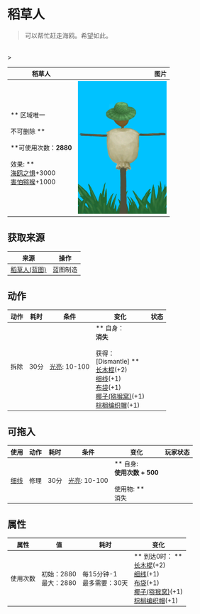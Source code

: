 # 稻草人  
> 可以帮忙赶走海鸥。希望如此。  
<br>  
>   
  
  稻草人  |   图片   
 ----  |  ----:   
 ** 区域唯一 **<br><br>** 不可删除 **<br><br>**可使用次数：**2880<br><br>** 效果: **<br>[海鸥之惧](SeagullFear.md)+3000<br>[害怕猕猴](MacaqueFear.md)+1000  |  <img decoding="async" src="Sprite/Scarecrow.png" href="a.md" style="max-width:300px;max-height:300px;">   
  
## 获取来源  
来源  |  操作  
----  |  ----  
[稻草人(蓝图)](Bp_Scarecrow.md)  |  蓝图制造  
## 动作  
动作  |  耗时  |  条件  |  变化  |  状态  
----  |  ----  |  ----  |  ----  |  ----  
拆除<br>  |  30分  |  [光亮](Light.md): 10-100  |  ** 自身：**<br>消失<br><br>** 获得： **<br>** [Dismantle] **<br>  [长木棍](StickLong.md)(+2)<br>  [细线](CordFiber.md)(+1)<br>  [布袋](Sack.md)(+1)<br>  [椰子(猕猴窝)](Coconut.md)(+1)<br>  [棕榈编织帽](HatWoven.md)(+1)<br>  |    
## 可拖入  
使用  |  动作  |  耗时  |  条件  |  变化  |  玩家状态  
----  |  ----  |  ----  |  ----  |  ----  |  ----  
[细线](CordFiber.md)  |  修理<br>  |  30分  |  [光亮](Light.md): 10-100  |  ** 自身: **<br>使用次数 + 500<br><br>** 使用物: **<br>消失  |    
## 属性   
属性  |  值  |  耗时  |  变化  
----  |  ----  |  ----  |  ----  
使用次数  |  初始：2880<br>最大：2880  |  每15分钟-1<br>最多需要：30天  |  ** 到达0时： **<br>  [长木棍](StickLong.md)(+2)<br>  [细线](CordFiber.md)(+1)<br>  [布袋](Sack.md)(+1)<br>  [椰子(猕猴窝)](Coconut.md)(+1)<br>  [棕榈编织帽](HatWoven.md)(+1)<br>  


<script>document.title="稻草人 - 卡牌生存百科 Card Survival Wiki";</script>